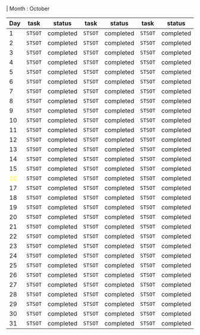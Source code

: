 | Month : October

| Day | task | status | task | status | task | status |task | status |
 | --- | --- | --- | --- |--- | --- |--- | --- |--- |
| 1 | `STSOT` | сompleted | `STSOT` | сompleted |`STSOT` | сompleted |`STSOT` | сompleted |
| 2 | `STSOT` | сompleted | `STSOT` | сompleted |`STSOT` | сompleted |`STSOT` | сompleted |
| 3 | `STSOT` | сompleted | `STSOT` | сompleted |`STSOT` | сompleted |`STSOT` | сompleted |
| 4 | `STSOT` | сompleted | `STSOT` | сompleted |`STSOT` | сompleted |`STSOT` | сompleted |
| 5 | `STSOT` | сompleted | `STSOT` | сompleted |`STSOT` | сompleted |`STSOT` | сompleted |
| 6 | `STSOT` | сompleted | `STSOT` | сompleted |`STSOT` | сompleted |`STSOT` | сompleted |
| 7 | `STSOT` | сompleted | `STSOT` | сompleted |`STSOT` | сompleted |`STSOT` | сompleted |
| 8 | `STSOT` | сompleted | `STSOT` | сompleted |`STSOT` | сompleted |`STSOT` | сompleted |
| 9 | `STSOT` | сompleted | `STSOT` | сompleted |`STSOT` | сompleted |`STSOT` | сompleted |
| 10 | `STSOT` | сompleted | `STSOT` | сompleted |`STSOT` | сompleted |`STSOT` | сompleted |
| 11 | `STSOT` | сompleted | `STSOT` | сompleted |`STSOT` | сompleted |`STSOT` | сompleted |
| 12 | `STSOT` | сompleted | `STSOT` | сompleted |`STSOT` | сompleted |`STSOT` | сompleted |
| 13 | `STSOT` | сompleted | `STSOT` | сompleted |`STSOT` | сompleted |`STSOT` | сompleted |
| 14 | `STSOT` | сompleted | `STSOT` | сompleted |`STSOT` | сompleted |`STSOT` | сompleted |
| 15 | `STSOT` | сompleted | `STSOT` | сompleted |`STSOT` | сompleted |`STSOT` | сompleted |
| <font style ="color: FFFF00">16</font> | `STSOT` | сompleted | `STSOT` | сompleted |`STSOT` | сompleted |`STSOT` | сompleted |
| 17 | `STSOT` | сompleted | `STSOT` | сompleted |`STSOT` | сompleted |`STSOT` | сompleted |
| 18 | `STSOT` | сompleted | `STSOT` | сompleted |`STSOT` | сompleted |`STSOT` | сompleted |
| 19 | `STSOT` | сompleted | `STSOT` | сompleted |`STSOT` | сompleted |`STSOT` | сompleted |
| 20 | `STSOT` | сompleted | `STSOT` | сompleted |`STSOT` | сompleted |`STSOT` | сompleted |
| 21 | `STSOT` | сompleted | `STSOT` | сompleted |`STSOT` | сompleted |`STSOT` | сompleted |
| 22 | `STSOT` | сompleted | `STSOT` | сompleted |`STSOT` | сompleted |`STSOT` | сompleted |
| 23 | `STSOT` | сompleted | `STSOT` | сompleted |`STSOT` | сompleted |`STSOT` | сompleted |
| 24 | `STSOT` | сompleted | `STSOT` | сompleted |`STSOT` | сompleted |`STSOT` | сompleted |
| 25 | `STSOT` | сompleted | `STSOT` | сompleted |`STSOT` | сompleted |`STSOT` | сompleted |
| 26 | `STSOT` | сompleted | `STSOT` | сompleted |`STSOT` | сompleted |`STSOT` | сompleted |
| 27 | `STSOT` | сompleted | `STSOT` | сompleted |`STSOT` | сompleted |`STSOT` | сompleted |
| 28 | `STSOT` | сompleted | `STSOT` | сompleted |`STSOT` | сompleted |`STSOT` | сompleted |
| 29 | `STSOT` | сompleted | `STSOT` | сompleted |`STSOT` | сompleted |`STSOT` | сompleted |
| 30 | `STSOT` | сompleted | `STSOT` | сompleted |`STSOT` | сompleted |`STSOT` | сompleted |
| 31 | `STSOT` | сompleted | `STSOT` | сompleted |`STSOT` | сompleted |`STSOT` | сompleted |